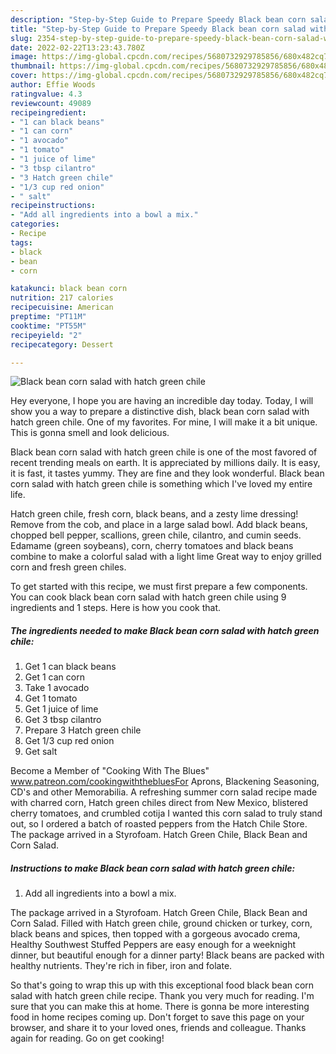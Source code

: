 ```yaml
---
description: "Step-by-Step Guide to Prepare Speedy Black bean corn salad with hatch green chile"
title: "Step-by-Step Guide to Prepare Speedy Black bean corn salad with hatch green chile"
slug: 2354-step-by-step-guide-to-prepare-speedy-black-bean-corn-salad-with-hatch-green-chile
date: 2022-02-22T13:23:43.780Z
image: https://img-global.cpcdn.com/recipes/5680732929785856/680x482cq70/black-bean-corn-salad-with-hatch-green-chile-recipe-main-photo.jpg
thumbnail: https://img-global.cpcdn.com/recipes/5680732929785856/680x482cq70/black-bean-corn-salad-with-hatch-green-chile-recipe-main-photo.jpg
cover: https://img-global.cpcdn.com/recipes/5680732929785856/680x482cq70/black-bean-corn-salad-with-hatch-green-chile-recipe-main-photo.jpg
author: Effie Woods
ratingvalue: 4.3
reviewcount: 49089
recipeingredient:
- "1 can black beans"
- "1 can corn"
- "1 avocado"
- "1 tomato"
- "1 juice of lime"
- "3 tbsp cilantro"
- "3 Hatch green chile"
- "1/3 cup red onion"
- " salt"
recipeinstructions:
- "Add all ingredients into a bowl a mix."
categories:
- Recipe
tags:
- black
- bean
- corn

katakunci: black bean corn 
nutrition: 217 calories
recipecuisine: American
preptime: "PT11M"
cooktime: "PT55M"
recipeyield: "2"
recipecategory: Dessert

---
```



![Black bean corn salad with hatch green chile](https://img-global.cpcdn.com/recipes/5680732929785856/680x482cq70/black-bean-corn-salad-with-hatch-green-chile-recipe-main-photo.jpg)

Hey everyone, I hope you are having an incredible day today. Today, I will show you a way to prepare a distinctive dish, black bean corn salad with hatch green chile. One of my favorites. For mine, I will make it a bit unique. This is gonna smell and look delicious.

Black bean corn salad with hatch green chile is one of the most favored of recent trending meals on earth. It is appreciated by millions daily. It is easy, it is fast, it tastes yummy. They are fine and they look wonderful. Black bean corn salad with hatch green chile is something which I've loved my entire life.

Hatch green chile, fresh corn, black beans, and a zesty lime dressing! Remove from the cob, and place in a large salad bowl. Add black beans, chopped bell pepper, scallions, green chile, cilantro, and cumin seeds. Edamame (green soybeans), corn, cherry tomatoes and black beans combine to make a colorful salad with a light lime Great way to enjoy grilled corn and fresh green chiles.


To get started with this recipe, we must first prepare a few components. You can cook black bean corn salad with hatch green chile using 9 ingredients and 1 steps. Here is how you cook that.

<!--inarticleads1-->

##### The ingredients needed to make Black bean corn salad with hatch green chile:

1. Get 1 can black beans
1. Get 1 can corn
1. Take 1 avocado
1. Get 1 tomato
1. Get 1 juice of lime
1. Get 3 tbsp cilantro
1. Prepare 3 Hatch green chile
1. Get 1/3 cup red onion
1. Get  salt


Become a Member of &#34;Cooking With The Blues&#34; www.patreon.com/cookingwiththebluesFor Aprons, Blackening Seasoning, CD&#39;s and other Memorabilia. A refreshing summer corn salad recipe made with charred corn, Hatch green chiles direct from New Mexico, blistered cherry tomatoes, and crumbled cotija I wanted this corn salad to truly stand out, so I ordered a batch of roasted peppers from the Hatch Chile Store. The package arrived in a Styrofoam. Hatch Green Chile, Black Bean and Corn Salad. 

<!--inarticleads2-->

##### Instructions to make Black bean corn salad with hatch green chile:

1. Add all ingredients into a bowl a mix.


The package arrived in a Styrofoam. Hatch Green Chile, Black Bean and Corn Salad. Filled with Hatch green chile, ground chicken or turkey, corn, black beans and spices, then topped with a gorgeous avocado crema, Healthy Southwest Stuffed Peppers are easy enough for a weeknight dinner, but beautiful enough for a dinner party! Black beans are packed with healthy nutrients. They&#39;re rich in fiber, iron and folate. 

So that's going to wrap this up with this exceptional food black bean corn salad with hatch green chile recipe. Thank you very much for reading. I'm sure that you can make this at home. There is gonna be more interesting food in home recipes coming up. Don't forget to save this page on your browser, and share it to your loved ones, friends and colleague. Thanks again for reading. Go on get cooking!
